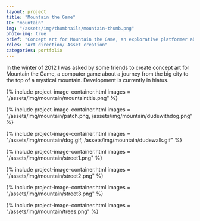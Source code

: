 ```yaml
---
layout: project
title: "Mountain the Game"
ID: "mountain"
img: "/assets/img/thumbnails/mountain-thumb.png"
photo-img: true
brief: "Concept art for Mountain the Game, an explorative platformer about a journey up a mountain."
roles: "Art direction/ Asset creation"
categories: portfolio
---
```


In the winter of 2012 I was asked by some friends to create concept art for Mountain the Game, a computer game about a journey from the big city to the top of a mystical mountain. Development is currently in hiatus.

{%
	include project-image-container.html
	images = "/assets/img/mountain/mountaintitle.png"
%}

{% 
  include project-image-container.html
  images = "/assets/img/mountain/patch.png, /assets/img/mountain/dudewithdog.png"
%}

{% 
  include project-image-container.html
  images = "/assets/img/mountain/dog.gif, /assets/img/mountain/dudewalk.gif"
%}

{% 
  include project-image-container.html
  images = "/assets/img/mountain/street1.png"
%}

{% 
  include project-image-container.html
  images = "/assets/img/mountain/street2.png"
%}

{% 
  include project-image-container.html
  images = "/assets/img/mountain/street3.png"
%}

{% 
  include project-image-container.html
  images = "/assets/img/mountain/trees.png"
%}
